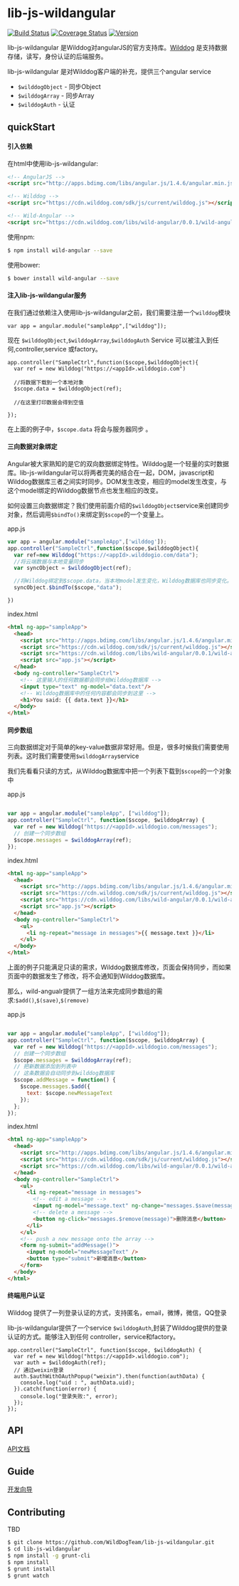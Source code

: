 
# lib-js-wildangular


[![Build Status](https://travis-ci.org/WildDogTeam/wild-angular.svg?branch=master)](https://travis-ci.org/WildDogTeam/lib-js-wildangular)
[![Coverage Status](https://coveralls.io/repos/WildDogTeam/wild-angular/badge.svg?branch=master&service=github)](https://coveralls.io/github/WildDogTeam/lib-js-wildangular?branch=master)
[![Version](https://badge.fury.io/gh/WildDogTeam%2Fwild-angular.svg)](http://badge.fury.io/gh/WildDogTeam%2Fwild-angular)

lib-js-wildangular 是Wilddog对angularJS的官方支持库。[Wilddog](http://www.wilddog.com/?utm_medium=web&utm_source=lib-js-wildangular) 是支持数据存储，读写，身份认证的后端服务。

lib-js-wildangular 是对Wilddog客户端的补充，提供三个angular service
  * `$wilddogObject` - 同步Object
  * `$wilddogArray` - 同步Array
  * `$wilddogAuth` - 认证


## quickStart

#### 引入依赖


在html中使用lib-js-wildangular:

```html
<!-- AngularJS -->
<script src="http://apps.bdimg.com/libs/angular.js/1.4.6/angular.min.js"></script>

<!-- Wilddog -->
<script src="https://cdn.wilddog.com/sdk/js/current/wilddog.js"></script>

<!-- Wild-Angular -->
<script src="https://cdn.wilddog.com/libs/wild-angular/0.0.1/wild-angular.min.js"></script>
```
使用npm:

```bash
$ npm install wild-angular --save
```

使用bower:
```bash
$ bower install wild-angular --save
```

#### 注入lib-js-wildangular服务

在我们通过依赖注入使用lib-js-wildangular之前，我们需要注册一个`wilddog`模块

```
var app = angular.module("sampleApp",["wilddog"]);

```
现在 `$wilddogObject`,`$wilddogArray`,`$wilddogAuth` Service 可以被注入到任何,controller,service 或factory。

```
app.controller("SampleCtrl",function($scope,$wilddogObject){
  var ref = new Wilddog("https://<appId>.wilddogio.com")

  //将数据下载到一个本地对象
  $scope.data = $wilddogObject(ref);
    
  //在这里打印数据会得到空值

});

```

在上面的例子中，`$scope.data` 将会与服务器同步 。



#### 三向数据对象绑定

Angular被大家熟知的是它的双向数据绑定特性。Wilddog是一个轻量的实时数据库。lib-js-wildangular可以将两者完美的结合在一起，DOM，javascript和Wilddog数据库三者之间实时同步。DOM发生改变，相应的model发生改变，与这个model绑定的Wilddog数据节点也发生相应的改变。

如何设置三向数据绑定？我们使用前面介绍的`$wilddogObject`service来创建同步对象，然后调用`$bindTo()`来绑定到`$scope`的一个变量上。

app.js

``` js
var app = angular.module("sampleApp",['wilddog']);
app.controller("SampleCtrl",function($scope,$wilddogObject){
  var ref=new Wilddog("https://<appId>.wilddogio.com/data");
  //将云端数据与本地变量同步
  var syncObject = $wilddogObject(ref);

  //将Wilddog绑定到$scope.data，当本地model发生变化，Wilddog数据库也同步变化。
  syncObject.$bindTo($scope,"data");

})

```
index.html

``` html
<html ng-app="sampleApp">
  <head>
    <script src="http://apps.bdimg.com/libs/angular.js/1.4.6/angular.min.js"></script>
    <script src="https://cdn.wilddog.com/sdk/js/current/wilddog.js"></script>
    <script src="https://cdn.wilddog.com/libs/wild-angular/0.0.1/wild-angular.min.js"></script>
    <script src="app.js"></script>
  </head>
  <body ng-controller="SampleCtrl">
    <!-- 这里输入的任何数据都会同步给Wilddog数据库 -->
    <input type="text" ng-model="data.text"/>
    <!-- Wilddog数据库中的任何内容都会同步到这里 -->
    <h1>You said: {{ data.text }}</h1>
  </body>
</html>

```

#### 同步数组

三向数据绑定对于简单的key-value数据非常好用。但是，很多时候我们需要使用列表。这时我们需要使用`$wilddogArray`service


我们先看看只读的方式，从Wilddog数据库中把一个列表下载到`$scope`的一个对象中

app.js
``` js

var app = angular.module("sampleApp", ["wilddog"]);
app.controller("SampleCtrl", function($scope, $wilddogArray) {
  var ref = new Wilddog("https://<appId>.wilddogio.com/messages");
  // 创建一个同步数组
  $scope.messages = $wilddogArray(ref);
});

```

index.html

``` html
<html ng-app="sampleApp">
  <head>
    <script src="http://apps.bdimg.com/libs/angular.js/1.4.6/angular.min.js"></script>
    <script src="https://cdn.wilddog.com/sdk/js/current/wilddog.js"></script>
    <script src="https://cdn.wilddog.com/libs/wild-angular/0.0.1/wild-angular.min.js"></script>
    <script src="app.js"></script>
  </head>
  <body ng-controller="SampleCtrl">
    <ul>
      <li ng-repeat="message in messages">{{ message.text }}</li>
    </ul>
  </body>
</html>


```

上面的例子只能满足只读的需求，Wilddog数据库修改，页面会保持同步，而如果页面中的数据发生了修改，将不会通知到Wilddog数据库。


那么，wild-angualr提供了一组方法来完成同步数组的需求:`$add()`,`$(save)`,`$(remove)`

app.js

``` js

var app = angular.module("sampleApp", ["wilddog"]);
app.controller("SampleCtrl", function($scope, $wilddogArray) {
  var ref = new Wilddog("https://<appId>.wilddogio.com/messages");
  // 创建一个同步数组
  $scope.messages = $wilddogArray(ref);
  // 把新数据添加到列表中
  // 这条数据会自动同步到wilddog数据库
  $scope.addMessage = function() {
    $scope.messages.$add({
      text: $scope.newMessageText
    });
  };
});

```

index.html

``` html
<html ng-app="sampleApp">
  <head>
    <script src="http://apps.bdimg.com/libs/angular.js/1.4.6/angular.min.js"></script>
    <script src="https://cdn.wilddog.com/sdk/js/current/wilddog.js"></script>
    <script src="https://cdn.wilddog.com/libs/wild-angular/0.0.1/wild-angular.min.js"></script>
  </head>
  <body ng-controller="SampleCtrl">
    <ul>
      <li ng-repeat="message in messages">
        <!-- edit a message -->
        <input ng-model="message.text" ng-change="messages.$save(message)" />
        <!-- delete a message -->
        <button ng-click="messages.$remove(message)">删除消息</button>
      </li>
    </ul>
    <!-- push a new message onto the array -->
    <form ng-submit="addMessage()">
      <input ng-model="newMessageText" />
      <button type="submit">新增消息</button>
    </form>
  </body>
</html>


```
#### 终端用户认证

Wilddog 提供了一列登录认证的方式，支持匿名，email，微博，微信，QQ登录


lib-js-wildangular提供了一个service `$wilddogAuth`,封装了Wilddog提供的登录认证的方式。能够注入到任何 controller，service和factory。

```
app.controller("SampleCtrl", function($scope, $wilddogAuth) {
  var ref = new Wilddog("https://<appId>.wilddogio.com");
  var auth = $wilddogAuth(ref);
  // 通过weixin登录
  auth.$authWithOAuthPopup("weixin").then(function(authData) {
    console.log("uid : ", authData.uid);
  }).catch(function(error) {
    console.log("登录失败:", error);
  });
});

```

## API

[API文档](https://github.com/WildDogTeam/lib-js-wildangular/blob/master/API.md)

## Guide

[开发向导](https://github.com/WildDogTeam/lib-js-wildangular/blob/master/GUIDE.md)



## Contributing

TBD

```bash
$ git clone https://github.com/WildDogTeam/lib-js-wildangular.git
$ cd lib-js-wildangular           
$ npm install -g grunt-cli  
$ npm install               
$ grunt install             
$ grunt watch              
```


